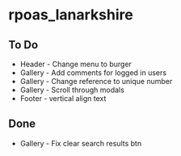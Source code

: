 # rpoas_lanarkshire

## To Do

- Header - Change menu to burger
- Gallery - Add comments for logged in users
- Gallery - Change reference to unique number
- Gallery - Scroll through modals
- Footer - vertical align text

## Done

- Gallery - Fix clear search results btn
